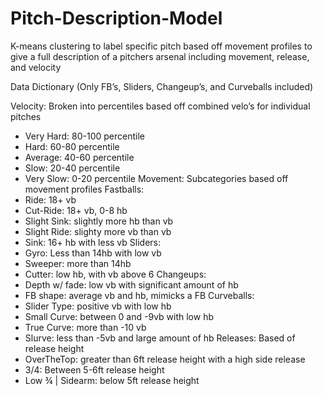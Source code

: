 # Pitch-Description-Model
K-means clustering to label specific pitch based off movement profiles to give a full description of a pitchers arsenal including movement, release, and velocity

Data Dictionary
(Only FB’s, Sliders, Changeup’s, and Curveballs included)

Velocity: Broken into percentiles based off combined velo’s for individual pitches
-	Very Hard: 80-100 percentile
-	Hard: 60-80 percentile
-	Average: 40-60 percentile
-	Slow: 20-40 percentile
-	Very Slow: 0-20 percentile
Movement: Subcategories based off movement profiles
Fastballs:	
-	Ride: 18+ vb 
-	Cut-Ride: 18+ vb, 0-8 hb
-	Slight Sink: slightly more hb than vb
-	Slight Ride: slighty more vb than vb
-	Sink: 16+ hb with less vb
Sliders:
-	Gyro: Less than 14hb with low vb
-	Sweeper: more than 14hb
-	Cutter: low hb, with vb above 6
Changeups:
-	 Depth w/ fade: low vb with significant amount of hb
-	FB shape: average vb and hb, mimicks a FB
Curveballs:
-	Slider Type: positive vb with low hb
-	Small Curve: between 0 and -9vb with low hb
-	True Curve: more than -10 vb
-	Slurve: less than -5vb and large amount of hb
Releases: Based of release height
-	OverTheTop: greater than 6ft release height with a high side release
-	3/4: Between 5-6ft release height
-	Low ¾ | Sidearm: below 5ft release height
